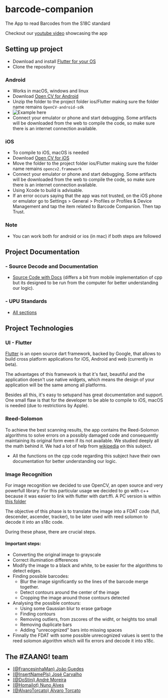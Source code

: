 # barcode-companion
The App to read Barcodes from the S18C standard

Checkout our  [youtube video](https://youtu.be/b_dzuvPNESg) showcasing the app

## Setting up project
* Download and install [Flutter for your OS](https://flutter.dev/docs/get-started/install)
* Clone the repository

### Android
* Works in macOS, windows and linux
* Download [Open CV for Android](https://opencv.org/releases/)
* Unzip the folder to the project folder ios/Flutter making sure the folder name remains ```OpenCV-android-sdk```
* ![Example here](https://i.imgur.com/Z2hQe1a.png)
* Connect your emulator or phone and start debugging. Some artifacts will be downloaded from the web to compile the code, so make sure there is an internet connection available.

### iOS
* To compile to iOS, macOS is needed
* Download [Open CV for iOS](https://opencv.org/releases/)
* Move the folder to the project folder ios/Flutter making sure the folder name remains ```opencv2.framework```
* Connect your emulator or phone and start debugging. Some artifacts will be downloaded from the web to compile the code, so make sure there is an internet connection available.
* Using Xcode to build is advisable.
* If an error occurs saying that the app was not trusted, on the iOS phone or emulator go to Settings > General > Profiles or Profiles & Device Management and tap the item related to Barcode Companion. Then tap Trust.
### Note
* You can work both for android or ios (in mac) if both steps are followed

## Project Documentation

### - Source Decode and Documentation
* [Source Code with Docs](https://github.com/FrancesinhaMan/barcode-companion-publish/tree/master/source-decode-withDocs) (differs a bit from mobile implementation of cpp but its designed to be run from the computer for better understanding our logic).

### - UPU Standards
* [All sections](https://www.upu.int/en/Postal-Solutions/Programmes-Services/Standards#scroll-nav__6)



## Project Technologies


### UI - Flutter
[Flutter](https://flutter.dev/) is an open source dart framework, backed by Google, that allows to build cross platform applications for iOS, Android and web (currently in beta).

The advantages of this framework is that it's fast, beautiful and the application doesn't use native widgets, which means the design of your application will be the same among all platforms.
 
Besides all this, it's easy to setupand has great documentation and support. One small flaw is that for the developer to be able to compile to iOS, macOS is needed (due to restrictions by Apple).


### Reed-Solomon
To achieve the best scanning results, the app contains the Reed-Solomon algorithms to solve errors on a possibly damaged code and consequently maintaining its original form even if its not available. We studied deeply all the math behind it. We had a lot of help from [wikipedia](https://en.wikipedia.org/wiki/Reed%E2%80%93Solomon_error_correction) on this subject.
* All the functions on the cpp code regarding this subject have their own documentation for better understanding our logic.

### Image Recognition
For image recognition we decided to use OpenCV, an open source and very powerfull library. For this particular usage we decided to go with c++ because it was easier to link with flutter with dart:ffi. A PC version  is within [this folder](https://github.com/FrancesinhaMan/barcode-companion-publish/tree/master/source-decode-withDocs)

The objective of this phase is to translate the image into a FDAT code (full, descender, ascender, tracker), to be later used with reed solomon to decode it into an s18c code.

During these phase, there are crucial steps.
#### Important steps:
* Converting the original image to grayscale
* Correct illumination differences
* Modify the image to a black and white, to be easier for the algorithms to detect edges.
* Finding possible barcodes:
	* Blur the image significantly so the lines of the barcode merge together.
	* Detect contours around the center of the image
	* Cropping the image around those contours detected
* Analysing the possible contours:
	* Using some Gaussian blur to erase garbage
	* Finding contours
	* Removing outliers, from zscores of the widht, or heights too small
	* Removing duplicate bars
	* Adding "unrecognized" bars into missing spaces
* Finnally the FDAT with some possible unrecognized values is sent to the reed solomon algorithm which will fix errors and decode it into s18c.


## The #ZAANG! team
  * [(@FrancesinhaMan) João Guedes](https://github.com/FrancesinhaMan)
  * [(@InsertNamePls) José Carvalho](https://github.com/InsertNamePls)
  * [(@DoStini) André Moreira](https://github.com/DoStini)
  * [(@Homailot) Nuno Alves](https://github.com/Homailot)
  * [(@AlvaroTorcato) Álvaro Torcato](https://github.com/AlvaroTorcato)
 
 
